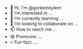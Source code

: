 - 👋 Hi, I’m @gorkemeylem
- 👀 I’m interested in ...
- 🌱 I’m currently learning ...
- 💞️ I’m looking to collaborate on ...
- 📫 How to reach me ...
- 😄 Pronouns: ...
- ⚡ Fun fact: ...

<!---
gorkemeylem/gorkemeylem is a ✨ special ✨ repository because its `README.md` (this file) appears on your GitHub profile.
You can click the Preview link to take a look at your changes.
--->
